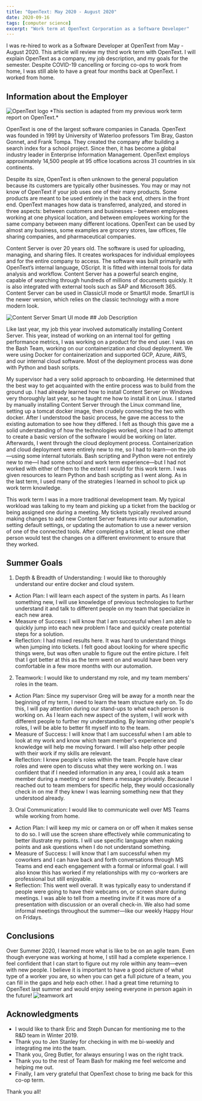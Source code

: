```yaml
---
title: "OpenText: May 2020 - August 2020"
date: 2020-09-16
tags: [computer science]
excerpt: "Work term at OpenText Corporation as a Software Developer"
---
```

I was re-hired to work as a Software Developer at OpenText from May - August 2020. This article will review my third work term with OpenText. I will explain OpenText as a company, my job description, and my goals for the semester. Despite COVID-19 cancelling or forcing co-ops to work from home, I was still able to have a great four months back at OpenText. I worked from home.

## Information about the Employer
<img src="{{ site.url }}{{ site.baseurl }}/images/ot-logo-2.png" alt="OpenText logo">
*This section is adapted from my previous work term report on OpenText.*

OpenText is one of the largest software companies in Canada. OpenText was founded in 1991 by University of Waterloo professors Tim Bray, Gaston Gonnet, and Frank Tompa. They created the company after building a search index for a school project. Since then, it has become a global industry leader in Enterprise Information Management. OpenText employs approximately 14,500 people at 95 office locations across 31 countries in six continents.

Despite its size, OpenText is often unknown to the general population because its customers are typically other businesses. You may or may not know of OpenText if your job uses one of their many products. Some products are meant to be used entirely in the back end, others in the front end. OpenText manages how data is transferred, analyzed, and stored in three aspects: between customers and businesses – between employees working at one physical location, and between employees working for the same company between many different locations. OpenText can be used by almost any business, some examples are grocery stores, law offices, file sharing companies, and pharmaceutical companies.

Content Server is over 20 years old. The software is used for uploading, managing, and sharing files. It creates workspaces for individual employees and for the entire company to access. The software was built primarily with OpenText’s internal language, OScript. It is fitted with internal tools for data analysis and workflow. Content Server has a powerful search engine, capable of searching through hundreds of millions of documents quickly. It is also integrated with external tools such as SAP and Microsoft 365. Content Server can be used in ClassicUI mode or SmartUI mode. SmartUI is the newer version, which relies on the classic technology with a more modern look.

<img src="{{ site.url }}{{ site.baseurl }}/images/cs-smart.png" alt="Content Server Smart UI mode">
## Job Description

Like last year, my job this year involved automatically installing Content Server. This year, instead of working on an internal tool for getting performance metrics, I was working on a product for the end user. I was on the Bash Team, working on our containerization and cloud deployment. We were using Docker for containerization and supported GCP, Azure, AWS, and our internal cloud software. Most of the deployment process was done with Python and bash scripts. 

My supervisor had a very solid approach to onboarding. He determined that the best way to get acquainted with the entire process was to build from the ground up. I had already learned how to install Content Server on Windows very thoroughly last year, so he taught me how to install it on Linux. I started by manually installing Content Server through the Linux command line, setting up a tomcat docker image, then crudely connecting the two with docker. After I understood the basic process, he gave me access to the existing automation to see how they differed. I felt as though this gave me a solid understanding of how the technologies worked, since I had to attempt to create a basic version of the software I would be working on later. Afterwards, I went through the cloud deployment process. Containerization and cloud deployment were entirely new to me, so I had to learn—on the job—using some internal tutorials. Bash scripting and Python were not entirely new to me—I had some school and work term experience—but I had not worked with either of them to the extent I would for this work term. I was given resources to learn Python and bash scripting as I went along. As in the last term, I used many of the strategies I learned in school to pick up work term knowledge.

This work term I was in a more traditional development team. My typical workload was talking to my team and picking up a ticket from the backlog or being assigned one during a meeting. My tickets typically revolved around making changes to add new Content Server features into our automation, setting default settings, or updating the automation to use a newer version of one of the connected tools. After completing a ticket, at least one other person would test the changes on a different environment to ensure that they worked.


## Summer Goals
1.	Depth & Breadth of Understanding: I would like to thoroughly understand our entire docker and cloud system.
+ Action Plan: I will learn each aspect of the system in parts. As I learn something new, I will use knowledge of previous technologies to further understand it and talk to different people on my team that specialize in each new area. 
+ Measure of Success: I will know that I am successful when I am able to quickly jump into each new problem I face and quickly create potential steps for a solution.
+ Reflection: I had mixed results here. It was hard to understand things when jumping into tickets. I felt good about looking for where specific things were, but was often unable to figure out the entire picture. I felt that I got better at this as the term went on and would have been very comfortable in a few more months with our automation.
2.	Teamwork: I would like to understand my role, and my team members' roles in the team. 
+ Action Plan: Since my supervisor Greg will be away for a month near the beginning of my term, I need to learn the team structure early on. To do this, I will pay attention during our stand-ups to what each person is working on. As I learn each new aspect of the system, I will work with different people to further my understanding. By learning other people's roles, I will be able to better fit myself into to the team.  
+ Measure of Success: I will know that I am successful when I am able to look at my work and know which team member's experience and knowledge will help me moving forward. I will also help other people with their work if my skills are relevant.
+ Reflection: I knew people's roles within the team. People have clear roles and were open to discuss what they were working on. I was confident that if I needed information in any area, I could ask a team member during a meeting or send them a message privately. Because I reached out to team members for specific help, they would occasionally check in on me if they knew I was learning something new that they understood already.
3.	Oral Communication: I would like to communicate well over MS Teams while working from home.
+ Action Plan: I will keep my mic or camera on or off when it makes sense to do so. I will use the screen share effectively while communicating to better illustrate my points. I will use specific language when making points and ask questions when I do not understand something.
+ Measure of Success: I will know that I am successful when my coworkers and I can have back and forth conversations through MS Teams and end each engagement with a formal or informal goal. I will also know this has worked if my relationships with my co-workers are professional but still enjoyable.
+ Reflection: This went well overall. It was typically easy to understand if people were going to have their webcams on, or screen share during meetings. I was able to tell from a meeting invite if it was more of a presentation with discussion or an overall check-in. We also had some informal meetings throughout the summer—like our weekly Happy Hour on Fridays.

## Conclusions
Over Summer 2020, I learned more what is like to be on an agile team. Even though everyone was working at home, I still had a complete experience. I feel confident that I can start to figure out my role within any team—even with new people. I believe it is important to have a good picture of what type of a worker you are, so when you can get a full picture of a team, you can fill in the gaps and help each other. I had a great time returning to OpenText last summer and would enjoy seeing everyone in person again in the future! 
<img src="{{ site.url }}{{ site.baseurl }}/images/teamwork.png" alt="teamwork art">
## Acknowledgments
+ I would like to thank Eric and Steph Duncan for mentioning me to the R&D team in Winter 2019. 
+ Thank you to Jen Stanley for checking in with me bi-weekly and integrating me into the team. 
+ Thank you, Greg Butler, for always ensuring I was on the right track. 
+ Thank you to the rest of Team Bash for making me feel welcome and helping me out. 
+ Finally, I am very grateful that OpenText chose to bring me back for this co-op term. 

Thank you all!